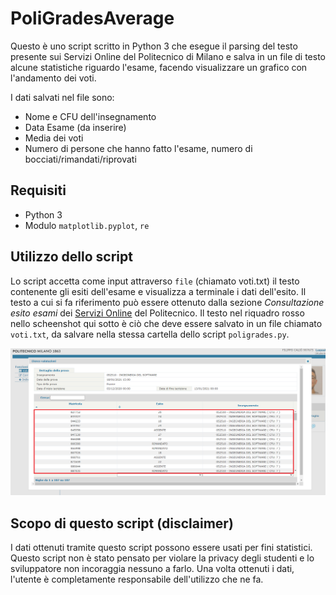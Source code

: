 # PoliGradesAverage
Questo è uno script scritto in Python 3 che esegue il parsing del testo presente sui Servizi Online del Politecnico di Milano e salva in un file di testo alcune statistiche riguardo l'esame, facendo visualizzare un grafico con l'andamento dei voti.

I dati salvati nel file sono:
* Nome e CFU dell'insegnamento
* Data Esame (da inserire)
* Media dei voti
* Numero di persone che hanno fatto l'esame, numero di bocciati/rimandati/riprovati


## Requisiti
* Python 3
* Modulo `matplotlib.pyplot`, `re`

## Utilizzo dello script
Lo script accetta come input attraverso `file` (chiamato voti.txt) il testo contenente gli esiti dell'esame e visualizza a terminale i dati dell'esito. Il testo a cui si fa riferimento può essere ottenuto dalla sezione *Consultazione esito esami* dei [Servizi Online](https://www.polimi.it/servizionline/) del Politecnico. Il testo nel riquadro rosso nello scheenshot qui sotto è ciò che deve essere salvato in un file chiamato `voti.txt`, da salvare nella stessa cartella dello script `poligrades.py`.

![Esempio testo da selezionare](screenshot.png)

## Scopo di questo script (disclaimer)
I dati ottenuti tramite questo script possono essere usati per fini statistici. Questo script non è stato pensato per violare la privacy degli studenti e lo sviluppatore non incoraggia nessuno a farlo. Una volta ottenuti i dati, l'utente è completamente responsabile dell'utilizzo che ne fa.
